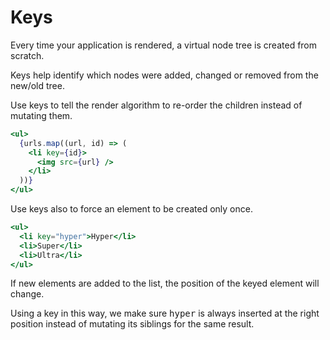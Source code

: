 # Keys

Every time your application is rendered, a virtual node tree is created from scratch.

Keys help identify which nodes were added, changed or removed from the new/old tree.

Use keys to tell the render algorithm to re-order the children instead of mutating them.

```jsx
<ul>
  {urls.map((url, id) => (
    <li key={id}>
      <img src={url} />
    </li>
  ))}
</ul>
```

Use keys also to force an element to be created only once.

```jsx
<ul>
  <li key="hyper">Hyper</li>
  <li>Super</li>
  <li>Ultra</li>
</ul>
```

If new elements are added to the list, the position of the keyed element will change.

Using a key in this way, we make sure <samp>hyper</samp> is always inserted at the right position instead of mutating its siblings for the same result.
